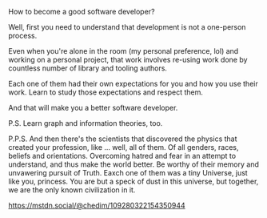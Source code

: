 How to become a good software developer? 

Well, first you need to understand that development is not a one-person process. 

Even when you're alone in the room (my personal preference, lol) and working on a personal project, that work involves re-using work done by countless number of library and tooling authors. 

Each one of them had their own expectations for you and how you use their work. Learn to study those expectations and respect them. 

And that will make you a better software developer.

P.S. Learn graph and information theories, too.

P.P.S. And then there's the scientists that discovered the physics that created your profession, like ... well, all of them. Of all genders, races, beliefs and orientations. Overcoming hatred and fear in an attempt to understand, and thus make the world better. Be worthy of their memory and unvawering pursuit of Truth. Eaxch one of them was a tiny Universe, just like you, princess. You are but a speck of dust in this universe, but together, we are the only known civilization in it.

https://mstdn.social/@chedim/109280322154350944
